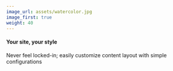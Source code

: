 ```yaml
---
image_url: assets/watercolor.jpg
image_first: true
weight: 40
---
```


#### Your site, your style

Never feel locked-in; easily customize content layout with simple configurations

